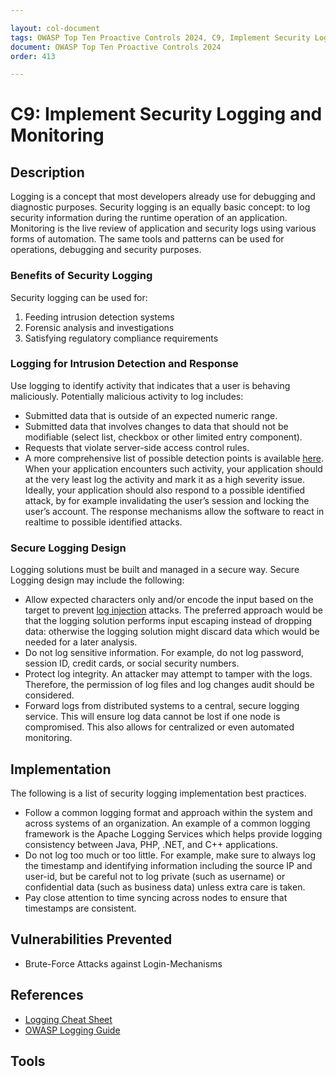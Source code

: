 ```yaml
---

layout: col-document
tags: OWASP Top Ten Proactive Controls 2024, C9, Implement Security Logging and Monitoring
document: OWASP Top Ten Proactive Controls 2024
order: 413

---
```


# C9: Implement Security Logging and Monitoring

## Description

Logging is a concept that most developers already use for debugging and diagnostic purposes. Security logging is an equally basic concept: to log security information during the runtime operation of an application. Monitoring is the live review of application and security logs using various forms of automation. The same tools and patterns can be used for operations, debugging and security purposes.

### Benefits of Security Logging

Security logging can be used for:
1. Feeding intrusion detection systems
2. Forensic analysis and investigations
3. Satisfying regulatory compliance requirements

### Logging for Intrusion Detection and Response

Use logging to identify activity that indicates that a user is behaving maliciously. Potentially malicious activity to log includes:
- Submitted data that is outside of an expected numeric range.
- Submitted data that involves changes to data that should not be modifiable (select list, checkbox or other limited entry component).
- Requests that violate server-side access control rules.
- A more comprehensive list of possible detection points is available [here](https://cheatsheetseries.owasp.org/cheatsheets/Application_Logging_Vocabulary_Cheat_Sheet.html).
When your application encounters such activity, your application should at the very least log the activity and mark it as a high severity issue. Ideally, your application should also respond to a possible identified attack, by for example invalidating the user’s session and locking the user’s account. The response mechanisms allow the software to react in realtime to possible identified attacks.

### Secure Logging Design

Logging solutions must be built and managed in a secure way. Secure Logging design may include the following:
- Allow expected characters only and/or encode the input based on the target to prevent [log injection](https://www.owasp.org/index.php/Log_Injection) attacks. The preferred approach would be that the logging solution performs input escaping instead of dropping data: otherwise the logging solution might discard data which would be needed for a later analysis.
- Do not log sensitive information. For example, do not log password, session ID, credit cards, or social security numbers.
- Protect log integrity. An attacker may attempt to tamper with the logs. Therefore, the permission of log files and log changes audit should be considered.
- Forward logs from distributed systems to a central, secure logging service. This will ensure log data cannot be lost if one node is compromised. This also allows for centralized or even automated monitoring.

## Implementation

The following is a list of security logging implementation best practices.
- Follow a common logging format and approach within the system and across systems of an organization. An example of a common logging framework is the Apache Logging Services which helps provide logging consistency between Java, PHP, .NET, and C++ applications.
- Do not log too much or too little. For example, make sure to always log the timestamp and identifying information including the source IP and user-id, but be careful not to log private (such as username) or confidential data (such as business data) unless extra care is taken.
- Pay close attention to time syncing across nodes to ensure that timestamps are consistent.

## Vulnerabilities Prevented

- Brute-Force Attacks against Login-Mechanisms

## References

- [Logging Cheat Sheet](https://cheatsheetseries.owasp.org/cheatsheets/Logging_Cheat_Sheet.html)
- [OWASP Logging Guide](https://owasp.org/www-pdf-archive/OWASP_Logging_Guide.pdf)

## Tools

